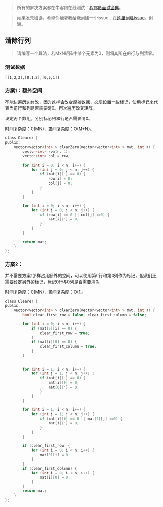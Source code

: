 > 所有的解决方案都在牛客网在线测试：[程序员面试金典](http://www.nowcoder.com/ta/cracking-the-coding-interview)。

> 如果发现错误，希望你能帮我给我创建一个Issue：[在这里创建Issue](https://github.com/Shitaibin/CC150/issues)，谢谢。

## 清除行列

> 请编写一个算法，若MxN矩阵中某个元素为0，则将其所在的行与列清零。

### 测试数据

```
[[1,2,3],[0,1,2],[0,0,1]]
```

### 方案1：额外空间

不能边遍历边修改，因为这样会改变原始数据，必须设置一些标记，使用标记来代表当前行和列是否需要清0。再次遍历改变矩阵。

设定两个数组，分别标记列和行是否需要清0。

时间复杂度：O(MN)，空间复杂度：O(M+N)。

```C
class Clearer {
public:
    vector<vector<int> > clearZero(vector<vector<int> > mat, int n) {
        vector<int> row(n, 1);
        vector<int> col = row;
        
        for (int i = 0; i < n; i++) {
            for (int j = 0; j < n; j++) {
                if (mat[i][j] == 0) {
                   	row[i] = 0;
                    col[j] = 0;
                }
            }
        }
        
        for (int i = 0; i < n; i++) {
            for (int j = 0; j < n; j++) {
                if (row[i] == 0 || col[j] ==0) {
                   	mat[i][j] = 0;
                }
            }
        }
        
        return mat;
    }
};
```

### 方案2：

并不需要方案1那样占用额外的空间，可以使用第0行和第0列作为标记，但我们还需要设定另外的标记，标记0行与0列是否需要清0。

时间复杂度：O(MN)，空间复杂度：O(1)。

```C
class Clearer {
public:
    vector<vector<int> > clearZero(vector<vector<int> > mat, int n) {
        bool clear_first_row = false, clear_first_column = false;
        
        for (int i = 0; i < n; i++) {
            if (mat[0][i] == 0) {
                clear_first_row = true;
            }
            if (mat[i][0] == 0) {
                clear_first_column = true;
            }
        }
        
        
        for (int i = 1; i < n; i++) {
            for (int j = 1; j < n; j++) {
                if (mat[i][j] == 0) {
                   	mat[i][0] = 0;
                    mat[0][j] = 0;
                }
            }
        }
        
        for (int i = 1; i < n; i++) {
            for (int j = 1; j < n; j++) {
                if (mat[i][0] == 0 || mat[0][j] ==0) {
                   	mat[i][j] = 0;
                }
            }
        }
        
        if (clear_first_row) {
            for (int i = 0; i < n; i++) {
                mat[0][i] = 0;
            }
        }
        if (clear_first_column) {
            for (int i = 0; i < n; i++) {
                mat[i][0] = 0;
            }
        }
        return mat;
    }
};
```

